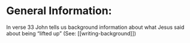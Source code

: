 # General Information:

In verse 33 John tells us background information about what Jesus said about being “lifted up” (See: [[writing-background]])